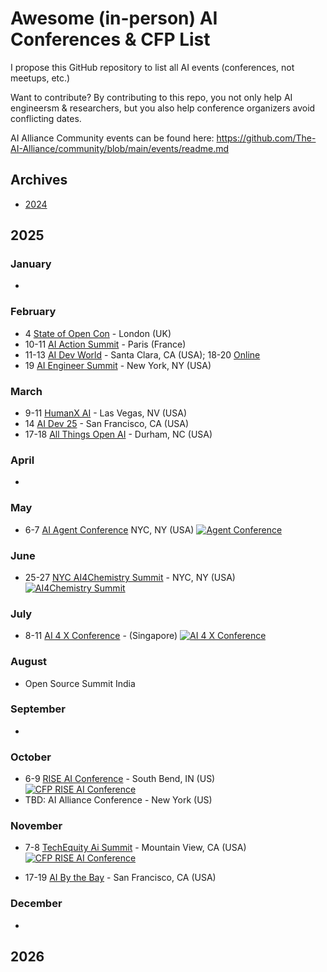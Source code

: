 
# Awesome (in-person) AI Conferences & CFP List

I propose this GitHub repository to list all AI events (conferences, not meetups, etc.) 

Want to contribute? By contributing to this repo, you not only help AI engineersm & researchers, but you also help conference organizers avoid conflicting dates.

AI Alliance Community events can be found here: https://github.com/The-AI-Alliance/community/blob/main/events/readme.md

## Archives

* [2024](archives/2024.md)

## 2025

### January
* 

### February
* 4 [State of Open Con](https://stateofopencon.com) - London (UK)
* 10-11 [AI Action Summit](https://www.elysee.fr/en/sommet-pour-l-action-sur-l-ia) - Paris (France)
* 11-13 [AI Dev World](https://aidevworld.com) - Santa Clara, CA (USA); 18-20 [Online](https://aidevworld.com)
* 19 [AI Engineer Summit](https://www.ai.engineer/summit/2025) - New York, NY (USA)

### March
* 9-11 [HumanX AI](https://www.humanx.co) - Las Vegas, NV (USA)
* 14 [AI Dev 25](https://ai-dev.deeplearning.ai/) - San Francisco, CA (USA)
* 17-18 [All Things Open AI](https://allthingsopen.ai/) - Durham, NC (USA)

### April
*

### May
* 6-7 [AI Agent Conference](https://agentconference.com) NYC, NY (USA) <a href="https://agentconference.com/#speakers"><img alt="Agent Conference" src="https://img.shields.io/static/v1?label=CFP&message=until%2015-February-2025&color=red"></a>

### June
* 25-27 [NYC AI4Chemistry Summit](https://wp.nyu.edu/sccpc/nyc-ai4chemistry-summit) - NYC, NY (USA) <a href="https://wp.nyu.edu/sccpc/abstract-submission/"><img alt="AI4Chemistry Summit" src="https://img.shields.io/static/v1?label=CFP&message=until%201-May-2025&color=red"></a>



### July
* 8-11 [AI 4 X Conference](https://ai4x.cc) - (Singapore) <a href="https://ai4x.cc/submission/"><img alt="AI 4 X Conference" src="https://img.shields.io/static/v1?label=CFP&message=until%2028-Feb-2025&color=red"></a> 

### August
* Open Source Summit India 

### September
*

### October
* 6-9 [RISE AI Conference](https://lucyinstitute.nd.edu/news-events/rise-ai-society-conference/) - South Bend, IN (US) <a href="https://lucyinstitute.nd.edu/news-events/rise-ai-society-conference/rise-ai-conference-2025-call-for-submissions/"><img alt="CFP RISE AI Conference" src="https://img.shields.io/static/v1?label=CFP&message=until%2025-March-2025&color=red"></a>
* TBD: AI Alliance Conference - New York (US) 

### November
* 7-8 [TechEquity Ai Summit](https://techequity-ai.org) - Mountain View, CA (USA) <a href="https://techequity-ai.org/become-a-speaker/"><img alt="CFP RISE AI Conference" src="https://img.shields.io/static/v1?label=CFP&message=until%2031-July-2025&color=red"></a>



* 17-19 [AI By the Bay](https://ai.bythebay.io/) - San Francisco, CA (USA)

### December
*

## 2026
